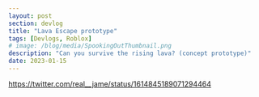 ```yaml
---
layout: post
section: devlog
title: "Lava Escape prototype"
tags: [Devlogs, Roblox]
# image: /blog/media/SpookingOutThumbnail.png
description: "Can you survive the rising lava? (concept prototype)"
date: 2023-01-15
---
```

https://twitter.com/real__jame/status/1614845189071294464